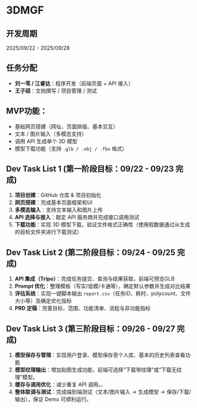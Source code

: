 # 3DMGF

## 开发周期
2025/09/22 - 2025/09/28

## 任务分配
- **刘一苇 / 江睿达**：程序开发（前端页面 + API 接入）  
- **王子硕**：文档撰写 / 项目管理 / 测试

## MVP功能：
- 基础网页搭建（网址、页面排版、基本交互）  
- 文本 / 图片输入（多模态支持）  
- 调用 API 生成单个 3D 模型  
- 模型下载功能（支持 `.glb / .obj / .fbx` 格式）

## Dev Task List 1 (第一阶段目标：09/22 - 09/23 完成)
1. **项目创建**：GitHub 仓库 & 项目初始化  
2. **网页搭建**：完成基本页面框架和UI  
3. **多模态输入**：支持文本输入和图片上传  
4. **API 选择与接入**：敲定 API 服务商并完成接口调用测试  
5. **下载功能**：实现 3D 模型下载，验证文件格式正确性（使用假数据通过从生成的目标文件夹进行下载测试）

## Dev Task List 2 (第二阶段目标：09/24 - 09/25 完成)
1. **API 集成（Tripo）**：完成任务提交、查询与结果获取，前端可预览GLB
2. **Prompt 优化**：整理模板（写实/低模/卡通等），确定默认参数并生成对比结果
3. **评估系统**：实现一键脚本输出 `report.csv`（任务ID、耗时、polycount、文件大小等）及确定优化指标  
4. **PRD 定稿**：完善目标、范围、功能清单、流程与非功能指标

## Dev Task List 3 (第三阶段目标：09/26 - 09/27 完成)
1. **模型保存与管理**：实现用户登录、模型保存至个人库、基本的历史列表查看功能
2. **模型纹理输出**：增加贴图生成功能，前端可选择“下载带纹理”或“下载无纹理”模型。
3. **缓存与调用优化**：减少重复 API 调用。、
4. **整体联调与测试**：完成端到端测试（文本/图片输入 → 生成模型 → 保存/下载/输出），保证 Demo 可顺利运行。

